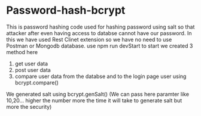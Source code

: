# Password-hash-bcrypt
This is password hashing code used for hashing password using salt so that attacker after even having access to databse
cannot have our password. In this we have used Rest Clinet extension so we have no need to use Postman or Mongodb database.
use npm run devStart to start
we created 3 method here 
1) get user data
2)  post user data
3)  compare user data from the databse and to the login page user using bcrypt.compare()

We generated salt using bcrypt.genSalt() (We can pass here paramter like 10,20... higher the number more the time it will take
to generate salt but more the security)
